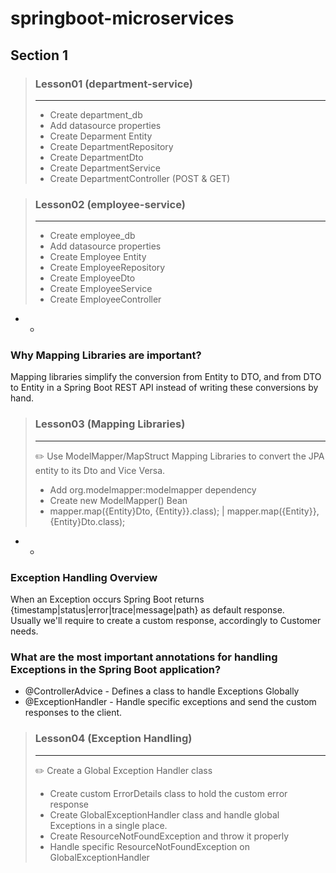 # springboot-microservices

## Section 1
> ### Lesson01 (department-service)
> ***
>- Create department_db
>- Add datasource properties
>- Create Deparment Entity
>- Create DepartmentRepository
>- Create DepartmentDto
>- Create DepartmentService
>- Create DepartmentController (POST & GET)

> ### Lesson02 (employee-service)
> ***
>- Create employee_db
>- Add datasource properties
>- Create Employee Entity
>- Create EmployeeRepository
>- Create EmployeeDto
>- Create EmployeeService
>- Create EmployeeController

* *

### Why Mapping Libraries are important?
Mapping libraries simplify the conversion from Entity to DTO, and from DTO to Entity in a Spring Boot REST API instead of writing these conversions by hand.

> ### Lesson03 (Mapping Libraries)
> ***
>✏️ Use ModelMapper/MapStruct Mapping Libraries to convert the JPA entity to its Dto and Vice Versa.
>- Add org.modelmapper:modelmapper dependency
>- Create new ModelMapper() Bean
>- mapper.map({Entity}Dto, {Entity}}.class); | mapper.map({Entity}}, {Entity}Dto.class);

* *

### Exception Handling Overview
When an Exception occurs Spring Boot returns {timestamp|status|error|trace|message|path} as default response.  
Usually we'll require to create a custom response, accordingly to Customer needs.

### What are the most important annotations for handling Exceptions in the Spring Boot application?
* @ControllerAdvice - Defines a class to handle Exceptions Globally
* @ExceptionHandler - Handle specific exceptions and send the custom responses to the client.

> ### Lesson04 (Exception Handling)
> ***
>✏️ Create a Global Exception Handler class
>- Create custom ErrorDetails class to hold the custom error response
>- Create GlobalExceptionHandler class and handle global Exceptions in a single place.
>- Create ResourceNotFoundException and throw it properly
>- Handle specific ResourceNotFoundException on GlobalExceptionHandler